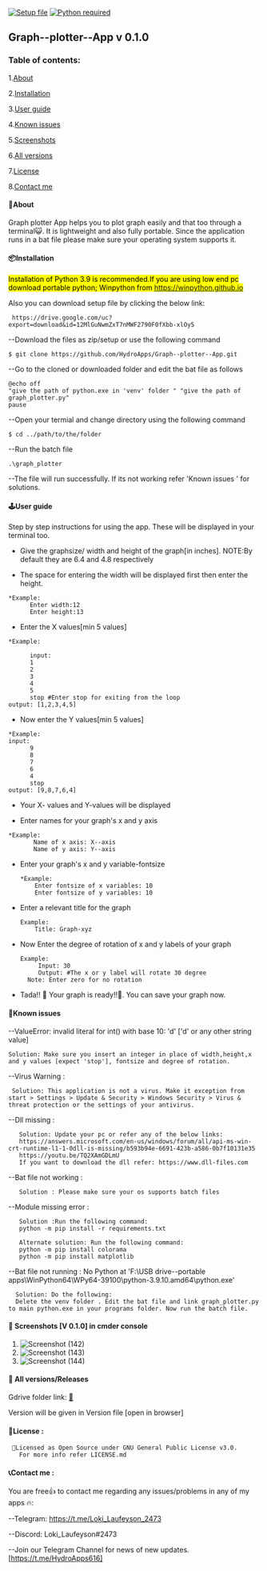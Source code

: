 [![Setup file](https://img.shields.io/github/downloads/atom/atom/total.svg)](https://drive.google.com/uc?export=download&id=12MlGuNwmZxT7nMWF2790F0fXbb-xlOy5) 
[![Python required](https://upload.wikimedia.org/wikipedia/commons/thumb/f/fc/Blue_Python_3.7_Shield_Badge.svg/76px-Blue_Python_3.7_Shield_Badge.svg.png)](https://www.python.org)

## Graph--plotter--App v 0.1.0

### Table of contents: 

 1.[About](https://github.com/HydroApps/Graph--plotter--App/edit/main/README.md#about)
 
 2.[Installation](https://github.com/HydroApps/Graph--plotter--App/edit/main/README.md#installation)
  
 3.[User guide](https://github.com/HydroApps/Graph--plotter--App/edit/main/README.md#userguide)
 
 4.[Known issues](https://github.com/HydroApps/Graph--plotter--App/edit/main/README.md#known-issues)
 
 5.[Screenshots](https://github.com/HydroApps/Graph--plotter--App/edit/main/README.md#-screenshots-v-010)
 
 6.[All versions](https://github.com/HydroApps/Graph--plotter--App/edit/main/README.md#-all-version-gdrive-folder)
 
 7.[License](https://github.com/HydroApps/Graph--plotter--App/edit/main/README.md#license-)
 
 8.[Contact me](https://github.com/HydroApps/Graph--plotter--App/edit/main/README.md#contact-me-)
  
#### 📝About
 Graph plotter App helps you to plot graph easily and that too through a terminal😺. It is lightweight and also fully portable.
 Since the application runs in a bat file please make sure your operating system supports it.  
 
#### 📦Installation
  <mark> Installation of Python 3.9 is recommended.If you are using low end pc download portable python; Winpython from https://winpython.github.io </mark>
  
  Also you can download setup file by clicking the below link: 
 
     https://drive.google.com/uc?export=download&id=12MlGuNwmZxT7nMWF2790F0fXbb-xlOy5

 --Download the files as zip/setup or use the following command 
 ```
 $ git clone https://github.com/HydroApps/Graph--plotter--App.git 
 ```
 --Go to the cloned or downloaded folder and edit the bat file as follows
 ```
 @echo off
"give the path of python.exe in 'venv' folder " "give the path of graph_plotter.py" 
 pause
 ```
 --Open your termial and change directory using the following command
 ```
 $ cd ../path/to/the/folder
 ```
 --Run the batch file
 ```
 .\graph_plotter
 ```
 --The file will run successfully. If its not working refer 'Known issues ' for solutions.
 
 #### 🕹️User guide 
   Step by step instructions for using the app. These will be displayed in your terminal too.
   
   * Give the graphsize/ width and height of the graph[in inches]. NOTE:By default they are 6.4 and 4.8 respectively
   
   * The space for entering the width will be displayed first then enter the height.

    *Example:
          Enter width:12
          Enter height:13
          
   * Enter the X values[min 5 values]
   
    *Example:
   
          input:
          1
          2
          3
          4
          5
          stop #Enter stop for exiting from the loop
    output: [1,2,3,4,5] 
    
   * Now enter the Y values[min 5 values] 
        
    *Example:
    input:
          9
          8
          7
          6
          4
          stop 
    output: [9,8,7,6,4]
    
   * Your X- values and Y-values will be displayed
   
   * Enter names for your graph's x and y axis
 
    *Example:
           Name of x axis: X--axis
           Name of y axis: Y--axis
           
* Enter your graph's x and y variable-fontsize

      *Example:
          Enter fontsize of x variables: 10
          Enter fontsize of y variables: 10
          
* Enter a relevant title for the graph
     
      Example:
          Title: Graph-xyz
          
* Now Enter the degree of rotation of x and y labels of your graph
  
      Example:
           Input: 30
           Output: #The x or y label will rotate 30 degree
        Note: Enter zero for no rotation
        
* Tada!! 🥳 Your graph is ready!!🙂. You can save your graph now.

#### 📌Known issues
  --ValueError: invalid literal for int() with base 10: 'd' ['d' or any other string value]
    
    Solution: Make sure you insert an integer in place of width,height,x and y values [expect 'stop'], fontsize and degree of rotation.
   
  --Virus Warning :
  
     Solution: This application is not a virus. Make it exception from start > Settings > Update & Security > Windows Security > Virus & threat protection or the settings of your antivirus. 
   
  --Dll missing :
       
       Solution: Update your pc or refer any of the below links:
       https://answers.microsoft.com/en-us/windows/forum/all/api-ms-win-crt-runtime-l1-1-0dll-is-missing/b593b94e-6691-423b-a586-0b7f10131e35
       https://youtu.be/TQ2XAmGDLmU 
       If you want to download the dll refer: https://www.dll-files.com
           
  --Bat file not working :
      
       Solution : Please make sure your os supports batch files
       
  --Module missing error :
      
       Solution :Run the following command: 
       python -m pip install -r requirements.txt
       
       Alternate solution: Run the following command:
       python -m pip install colorama
       python -m pip install matplotlib
       
  --Bat file not running :
      No Python at 'F:\USB drive--portable apps\WinPython64\WPy64-39100\python-3.9.10.amd64\python.exe'
      
      Solution: Do the following: 
      Delete the venv folder . Edit the bat file and link graph_plotter.py to main python.exe in your programs folder. Now run the batch file.
       
#### 📸 Screenshots [V 0.1.0] in cmder console 

1. ![Screenshot (142)](https://user-images.githubusercontent.com/101416024/160813392-bb47ad3e-6a23-40ee-935b-4cd1d10531c8.png)
2. ![Screenshot (143)](https://user-images.githubusercontent.com/101416024/160813919-09666bda-cdc7-481f-b804-00ad76668b93.png)
3. ![Screenshot (144)](https://user-images.githubusercontent.com/101416024/160813940-719ffe47-276c-43da-b42a-4a48ab77cac4.png)



#### 📂 All versions/Releases 
   
  Gdrive folder link:  [💾](https://drive.google.com/drive/folders/1A32aw4WDE972QZqB89wT6JDSQQpCkzwk?usp=sharing)
   
   
  Version will be given in Version file [open in browser]
        
#### 📌License : 

    
     📃Licensed as Open Source under GNU General Public License v3.0. 
       For more info refer LICENSE.md
    

#### 📞Contact me : 
  You are free👍 to contact me regarding any issues/problems in any of my apps 🔥: 
  
  --Telegram: https://t.me/Loki_Laufeyson_2473  

  --Discord: Loki_Laufeyson#2473

  --Join our Telegram Channel for news of new updates. [https://t.me/HydroApps616]

 
